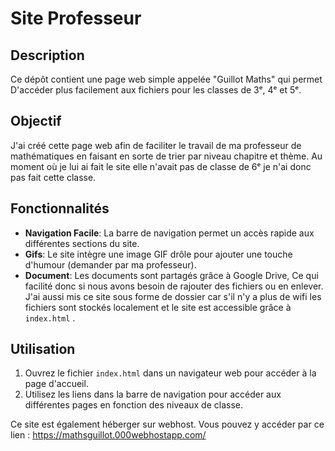 # Site Professeur

## Description
Ce dépôt contient une page web simple appelée "Guillot Maths" qui permet D'accéder plus facilement aux fichiers pour les classes de 3ᵉ, 4ᵉ et 5ᵉ.

## Objectif
J'ai créé cette page web afin de faciliter le travail de ma professeur de mathématiques en faisant en sorte de trier par niveau chapitre et thème. Au moment où je lui ai fait le site elle n'avait pas de classe de 6ᵉ je n'ai donc pas fait cette classe. 


## Fonctionnalités
- **Navigation Facile**: La barre de navigation permet un accès rapide aux différentes sections du site.
- **Gifs**: Le site intègre une image GIF drôle pour ajouter une touche d'humour (demander par ma professeur).
- **Document**: Les documents sont partagés grâce à Google Drive, Ce qui facilité donc si nous avons besoin de rajouter des fichiers ou en enlever. J'ai aussi mis ce site sous forme de dossier car s'il n'y a plus de wifi les fichiers sont stockés localement et le site est accessible grâce à `index.html` .

## Utilisation
1. Ouvrez le fichier `index.html` dans un navigateur web pour accéder à la page d'accueil.
2. Utilisez les liens dans la barre de navigation pour accéder aux différentes pages en fonction des niveaux de classe.


Ce site est également héberger sur webhost. Vous pouvez y accéder par ce lien : https://mathsguillot.000webhostapp.com/
